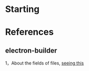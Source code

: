 # Starting


# References

## electron-builder

1，About the fields of files, [seeing this](https://www.electron.build/configuration/contents.html#files)